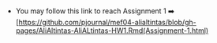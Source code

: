 * You may follow this link to reach Assignment 1 ➡️ [https://github.com/pjournal/mef04-alialtintas/blob/gh-pages/AliAltintas-AliALtintas-HW1.Rmd(Assignment-1.html)

